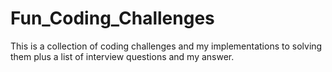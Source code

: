 # Fun_Coding_Challenges
This is a collection of coding challenges and my implementations to solving them plus a list of interview questions and my answer.
